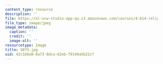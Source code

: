 ```yaml
---
content_type: resource
description: ''
file: https://ol-ocw-studio-app-qa.s3.amazonaws.com/courses/4-614-religious-architecture-and-islamic-cultures-fall-2002/42c1b8a08a738dca62ebf9140a5b22cf_5073.jpg
file_type: image/jpeg
image_metadata:
  caption: ''
  credit: ''
  image-alt: ''
resourcetype: Image
title: 5073.jpg
uid: 42c1b8a0-8a73-8dca-62eb-f9140a5b22cf
---
```

